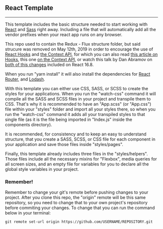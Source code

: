 ## React Template 

---

This template includes the basic structure needed to start working with [React](https://reactjs.org/) and [Sass](http://sass-lang.com/) right away. Including a file that will automatically add all the vendor prefixes when your react app runs on any browser. 

This repo used to contain the Redux - Flux structure folder, but said strucure was removed on May 12th, 2019 in order to encourage the use of [React Hooks](https://reactjs.org/docs/hooks-overview.html#state-hook) and [the Context API](https://reactjs.org/docs/context.html), for which you can also read [this article on Hooks](https://scotch.io/tutorials/getting-started-with-react-hooks), this one [on the Context API](https://scotch.io/tutorials/get-to-know-reacts-new-context-api), or watch this talk by Dan Abramov on [both of this changes](https://www.youtube.com/watch?v=dpw9EHDh2bM) included on React 16.8.

When you run "yarn install" it will also install the dependencies for [React Router](https://reacttraining.com/react-router/web/guides/philosophy), and [Lodash](https://lodash.com/).

With this template you can either use CSS, SASS, or SCSS to create the styles for your applications. When you run the "watch-css" command it will compile all the SASS and SCSS files in your project and transpile them to CSS. That's why it is recommended to have an "App.scss" (or "App.css") file within your "styles" folder and import all your styles there, so when you run the "watch-css" command it adds all your transpiled styles to that single file (as it is the file being imported in "Index.js" inside the components directory).

It is recommended, for consistency and to keep an easy to understand structure, that you create a SASS, SCSS, or CSS file for each component in your application and save those files inside "styles/pages".

Finally, this template already includes three files in the "styles/helpers". Those files include all the necessary mixins for "Flexbox", media queries for all screen sizes, and an empty file for variables for you to declare all the global style variables in your project.

### Remember!

Remember to change your git's remote before pushing changes to your project. After you clone this repo, the "origin" remote will be this same repository, so you need to change that to your own project's repository before commiting your changes. To change that you can run the command below in your terminal:

```
git remote set-url origin https://github.com/USERNAME/REPOSITORY.git
```
